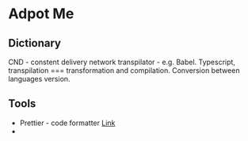 # Adpot Me

## Dictionary

CND - constent delivery network
transpilator - e.g. Babel. Typescript, transpilation === transformation and compilation. Conversion between languages version.

## Tools

- Prettier - code formatter [Link](https://www.npmjs.com/package/prettier)
-
